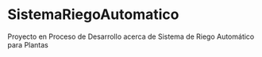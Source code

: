 # SistemaRiegoAutomatico
Proyecto en Proceso de Desarrollo acerca de Sistema de Riego Automático para Plantas
